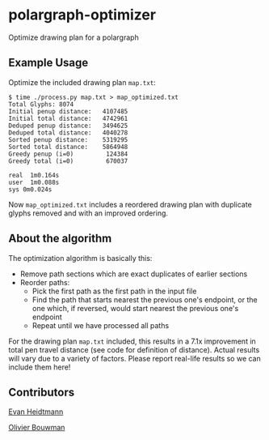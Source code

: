 polargraph-optimizer
====================

Optimize drawing plan for a polargraph

Example Usage
----

Optimize the included drawing plan `map.txt`:

```
$ time ./process.py map.txt > map_optimized.txt 
Total Glyphs: 8074
Initial penup distance:   4107485
Initial total distance:   4742961
Deduped penup distance:   3494625
Deduped total distance:   4040278
Sorted penup distance:    5319295
Sorted total distance:    5864948
Greedy penup (i=0)         124384
Greedy total (i=0)         670037

real  1m0.164s
user  1m0.088s
sys 0m0.024s
```

Now `map_optimized.txt` includes a reordered drawing plan with duplicate glyphs removed and with an improved ordering.

About the algorithm
----

The optimization algorithm is basically this:

  * Remove path sections which are exact duplicates of earlier sections
  * Reorder paths:
    * Pick the first path as the first path in the input file
    * Find the path that starts nearest the previous one's endpoint, or the one which, if reversed, would start nearest the previous one's endpoint
    * Repeat until we have processed all paths

For the drawing plan `map.txt` included, this results in a 7.1x improvement in total pen travel distance (see code for definition of distance). Actual results will vary due to a variety of factors. Please report real-life results so we can include them here!

Contributors
----

[Evan Heidtmann](https://github.com/ezheidtmann)

[Olivier Bouwman](https://github.com/olivierbouwman)
